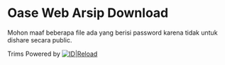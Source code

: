 # Oase Web Arsip Download

Mohon maaf beberapa file ada yang berisi password karena tidak untuk dishare secara public.

Trims
Powered by [![ID|Reload](https://i2.wp.com/imgku.files.wordpress.com/2020/05/reload-id.gif)](https://www.reload.id)
